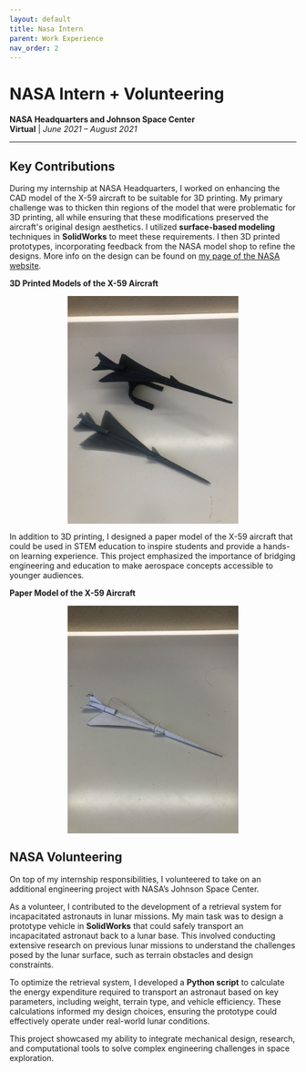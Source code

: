```yaml
---
layout: default
title: Nasa Intern
parent: Work Experience
nav_order: 2
---
```


<script type="text/javascript" async
  src="https://cdn.jsdelivr.net/npm/mathjax@3/es5/tex-mml-chtml.js">
</script>

<script>
  MathJax = {
    tex: { inlineMath: [['$', '$'], ['\\(', '\\)']] }
  };
</script>

# NASA Intern + Volunteering 
**NASA Headquarters and Johnson Space Center**  
**Virtual** | *June 2021 – August 2021*

---

## Key Contributions
During my internship at NASA Headquarters, I worked on enhancing the CAD model of the X-59 aircraft to be suitable for 3D printing. My primary challenge was to thicken thin regions of the model that were problematic for 3D printing, all while ensuring that these modifications preserved the aircraft's original design aesthetics. I utilized **surface-based modeling** techniques in **SolidWorks** to meet these requirements. I then 3D printed prototypes, incorporating feedback from the NASA model shop to refine the designs. More info on the design can be found on [my page of the NASA website](https://www.nasa.gov/stem-content/x-59-3d-printing/).

**3D Printed Models of the X-59 Aircraft**
<div style="display: flex; justify-content: center;">
  <img src="assets/X-59_3dp.jpg" alt="3D Printed Models of X-59 Aircraft" style="height: 400px; width: auto;">
</div>

In addition to 3D printing, I designed a paper model of the X-59 aircraft that could be used in STEM education to inspire students and provide a hands-on learning experience. This project emphasized the importance of bridging engineering and education to make aerospace concepts accessible to younger audiences.

**Paper Model of the X-59 Aircraft**
<div style="display: flex; justify-content: center;">
  <img src="assets/X-59_paper_demo.jpg" alt="Paper Model of X-59 Aircraft" style="height: 400px; width: auto;">
</div>

## NASA Volunteering  
On top of my internship responsibilities, I volunteered to take on an additional engineering project with NASA’s Johnson Space Center.

As a volunteer, I contributed to the development of a retrieval system for incapacitated astronauts in lunar missions. My main task was to design a prototype vehicle in **SolidWorks** that could safely transport an incapacitated astronaut back to a lunar base. This involved conducting extensive research on previous lunar missions to understand the challenges posed by the lunar surface, such as terrain obstacles and design constraints.  

To optimize the retrieval system, I developed a **Python script** to calculate the energy expenditure required to transport an astronaut based on key parameters, including weight, terrain type, and vehicle efficiency. These calculations informed my design choices, ensuring the prototype could effectively operate under real-world lunar conditions.  

This project showcased my ability to integrate mechanical design, research, and computational tools to solve complex engineering challenges in space exploration.









